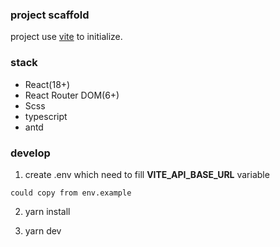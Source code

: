 ###  project scaffold

  project use [vite](https://vitejs.dev/) to initialize.

### stack

  -  React(18+)
  -  React Router DOM(6+)
  -  Scss
  -  typescript
  -  antd

### develop

  1. create .env which need to fill __VITE_API_BASE_URL__ variable

    could copy from env.example

  2. yarn install

  3. yarn dev
